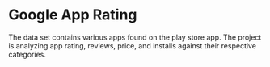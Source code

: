 <!DOCTYPE html>
<html lang="en">
<head>
    <meta charset="UTF-8">
    <meta http-equiv="X-UA-Compatible" content="IE=edge">
    <meta name="viewport" content="width=device-width, initial-scale=1.0">
</head>
<body>
    <h1>
        Google App Rating
    </h1>
    <p>
        The data set contains various apps found on the play store app. The project is analyzing app rating, reviews, price, and installs against their respective categories. 
    </p>
</body>
</html>

